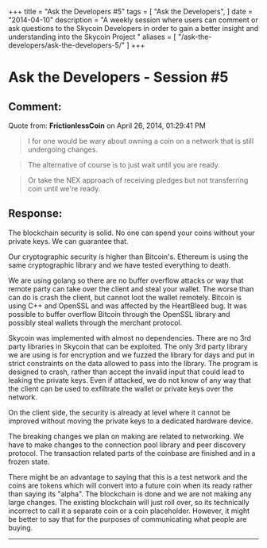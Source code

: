 +++
title = "Ask the Developers #5"
tags = [
    "Ask the Developers",
]
date = "2014-04-10"
description = "A weekly session where users can comment or ask questions to the Skycoin Developers in order to gain a better insight and understanding into the Skycoin Project "
aliases = [
	"/ask-the-developers/ask-the-developers-5/"
]
+++

# Ask the Developers - Session #5

## Comment:
Quote from: **FrictionlessCoin** on April 26, 2014, 01:29:41 PM
>I for one would be wary about owning a coin on a network that is still undergoing changes.

>The alternative of course is to just wait until you are ready.

>Or take the NEX approach of receiving pledges but not transferring coin until we're ready.

## Response:

The blockchain security is solid. No one can spend your coins without your private keys. We can guarantee that.

Our cryptographic security is higher than Bitcoin's. Ethereum is using the same cryptographic library and we have tested everything to death.

We are using golang so there are no buffer overflow attacks or way that remote party can take over the client and steal your wallet. The worse than can do is crash the client, but cannot loot the wallet remotely. Bitcoin is using C++ and OpenSSL and was affected by the HeartBleed bug. It was possible to buffer overflow Bitcoin through the OpenSSL library and possibly steal wallets through the merchant protocol.

Skycoin was implemented with almost no dependencies. There are no 3rd party libraries in Skycoin that can be exploited. The only 3rd party library we are using is for encryption and we fuzzed the library for days and put in strict constraints on the data allowed to pass into the library. The program is designed to crash, rather than accept the invalid input that could lead to leaking the private keys. Even if attacked, we do not know of any way that the client can be used to exfiltrate the wallet or private keys over the network.

On the client side, the security is already at level where it cannot be improved without moving the private keys to a dedicated hardware device.

The breaking changes we plan on making are related to networking. We have to make changes to the connection pool library and peer discovery protocol. The transaction related parts of the coinbase are finished and in a frozen state.

There might be an advantage to saying that this is a test network and the coins are tokens which will convert into a future coin when its ready rather than saying its "alpha". The blockchain is done and we are not making any large changes. The existing blockchain will just roll over, so its technically incorrect to call it a separate coin or a coin placeholder. However, it might be better to say that for the purposes of communicating what people are buying.

---
